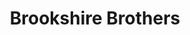 ---
title: "Brookshire Brothers"
url: /lufkin/brookshire-brothers-south-chestnut-street/
shop: supermarket
---